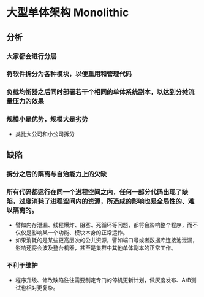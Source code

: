 # 大型单体架构 Monolithic

## 分析

### 大家都会进行分层

### 将软件拆分为各种模块，以便重用和管理代码

### 负载均衡器之后同时部署若干个相同的单体系统副本，以达到分摊流量压力的效果

### 规模小是优势，规模大是劣势

- 类比大公司和小公司拆分

## 缺陷

### 拆分之后的隔离与自治能力上的欠缺

### 所有代码都运行在同一个进程空间之内，任何一部分代码出现了缺陷，过度消耗了进程空间内的资源，所造成的影响也是全局性的、难以隔离的。

- 譬如内存泄漏、线程爆炸、阻塞、死循环等问题，都将会影响整个程序，而不仅仅是影响某一个功能、模块本身的正常运作。
- 如果消耗的是某些更高层次的公共资源，譬如端口号或者数据库连接池泄漏，影响还将会波及整台机器，甚至是集群中其他单体副本的正常工作。

### 不利于维护

- 程序升级、修改缺陷往往需要制定专门的停机更新计划，做灰度发布、A/B测试也相对更复杂。

